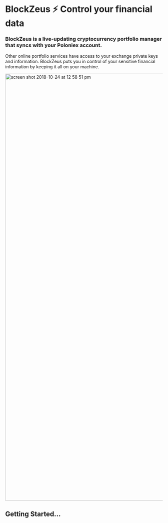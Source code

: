 # BlockZeus ⚡ Control your financial data
### BlockZeus is a live-updating cryptocurrency portfolio manager that syncs with your Poloniex account.
Other online portfolio services have access to your exchange private keys and information. BlockZeus puts you in control of your sensitive financial information by keeping it all on your machine.

<img width="1361" alt="screen shot 2018-10-24 at 12 58 51 pm" src="https://user-images.githubusercontent.com/10917080/47531198-e686be00-d87a-11e8-9368-45a2a72b1890.png">

## Getting Started...
